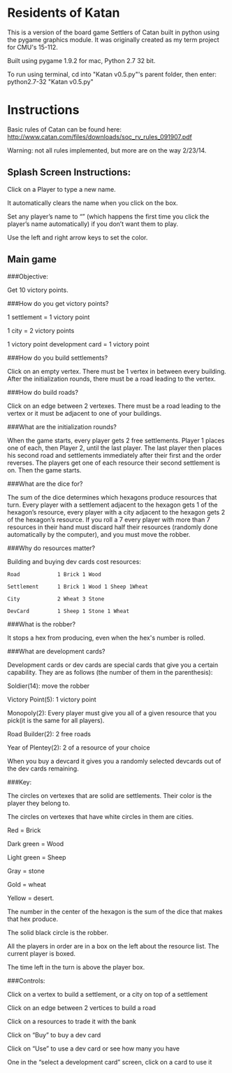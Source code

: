 Residents of Katan
==================

This is a version of the board game Settlers of Catan built in python using the pygame graphics module. It was originally created as my term project for CMU's 15-112.  

Built using pygame 1.9.2 for mac, Python 2.7 32 bit. 

To run using terminal, cd into "Katan v0.5.py"'s parent folder, then enter: 
python2.7-32 "Katan v0.5.py"


Instructions
============

Basic rules of Catan can be found here: http://www.catan.com/files/downloads/soc_rv_rules_091907.pdf 

Warning: not all rules implemented, but more are on the way 2/23/14.  

Splash Screen Instructions:
---------------------------

Click on a Player to type a new name. 

It automatically clears the name when you click on the box. 

Set any player’s name to “” (which happens the first time you click the player’s name automatically) if you don’t want them to play. 

Use the left and right arrow keys to set the color. 


Main game
------------
###Objective: 

Get 10 victory points.
    
###How do you get victory points?  

1 settlement = 1 victory point 
        
1 city = 2 victory points
        
1 victory point development card = 1 victory point
    

###How do you build settlements? 

Click on an empty vertex. There must be 1 vertex in between every building.  After the initialization rounds, there must be a road leading to the vertex. 

###How do build roads? 

Click on an edge between 2 vertexes. There must be a road leading to the vertex or it must be adjacent to one of your buildings.

###What are the initialization rounds? 

When the game starts, every player gets 2 free settlements. Player 1 places one of each, then Player 2, until the last player. The last player then places his second road and settlements immediately after their first and the order reverses. The players get one of each resource their second settlement is on.  Then the game starts.

###What are the dice for?

The sum of the dice determines which hexagons produce resources that turn. Every player with a settlement adjacent to the hexagon gets 1 of the hexagon’s resource, every player with a city adjacent to the hexagon gets 2 of the hexagon’s resource. If you roll a 7 every player with more than 7 resources in their hand must discard half their resources (randomly done automatically by the computer), and you must move the robber. 

###Why do resources matter?

Building and buying dev cards cost resources:
    
    Road            1 Brick 1 Wood  

    Settlement      1 Brick 1 Wood 1 Sheep 1Wheat 
    
    City            2 Wheat 3 Stone 

    DevCard         1 Sheep 1 Stone 1 Wheat

###What is the robber?


It stops a hex from producing, even when the hex's number is rolled. 

###What are development cards?

Development cards or dev cards are special cards that give you a certain capability. They are as follows (the number of them in the parenthesis):

Soldier(14): move the robber

Victory Point(5): 1 victory point 

Monopoly(2): Every player must give you all of a given resource that you pick(it is the same for all players).

Road Builder(2): 2 free roads

Year of Plentey(2): 2 of a resource of your choice

When you buy a devcard it gives you a randomly selected devcards out of the dev cards remaining. 

###Key:    

The circles on vertexes that are solid are settlements. Their color is the player they belong to.

The circles on vertexes that have white circles in them are cities.

Red = Brick

Dark green = Wood

Light green = Sheep

Gray = stone

Gold = wheat

Yellow = desert. 

The number in the center of the hexagon is the sum of the dice that makes that hex produce. 

The solid black circle is the robber.

All the players in order are in a box on the left about the resource list.  The current player is boxed. 

The time left in the turn is above the player box.

###Controls:

Click on a vertex to build a settlement, or a city on top of a settlement 

Click on an edge between 2 vertices to build a road 

Click on a resources to trade it with the bank 

Click on “Buy” to buy a dev card 

Click on “Use” to use a dev card or see how many you have

One in the “select a development card” screen, click on a card to use it
